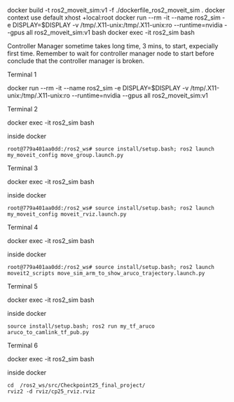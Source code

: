 docker build -t ros2_moveit_sim:v1 -f ./dockerfile_ros2_moveit_sim .
docker context use default
xhost +local:root
docker run --rm -it --name ros2_sim -e DISPLAY=$DISPLAY -v /tmp/.X11-unix:/tmp/.X11-unix:ro --runtime=nvidia --gpus all ros2_moveit_sim:v1 bash
docker exec -it ros2_sim bash


Controller Manager sometime takes long time, 3 mins, to start, expecially first time. Remember to wait for controller manager node to start before conclude that the controller manager is broken.


Terminal 1

docker run --rm -it --name ros2_sim -e DISPLAY=$DISPLAY -v /tmp/.X11-unix:/tmp/.X11-unix:ro --runtime=nvidia --gpus all ros2_moveit_sim:v1 

Terminal 2

docker exec -it ros2_sim bash

inside docker

```
root@779a401aa0dd:/ros2_ws# source install/setup.bash; ros2 launch my_moveit_config move_group.launch.py
```

Terminal 3

docker exec -it ros2_sim bash

inside docker

```
root@779a401aa0dd:/ros2_ws# source install/setup.bash; ros2 launch my_moveit_config moveit_rviz.launch.py
```

Terminal 4

docker exec -it ros2_sim bash

inside docker

```
root@779a401aa0dd:/ros2_ws# source install/setup.bash; ros2 launch moveit2_scripts move_sim_arm_to_show_aruco_trajectory.launch.py
```

Terminal 5

docker exec -it ros2_sim bash

inside docker

```
source install/setup.bash; ros2 run my_tf_aruco aruco_to_camlink_tf_pub.py
```

Terminal 6

docker exec -it ros2_sim bash

inside docker

```
cd  /ros2_ws/src/Checkpoint25_final_project/
rviz2 -d rviz/cp25_rviz.rviz
```

